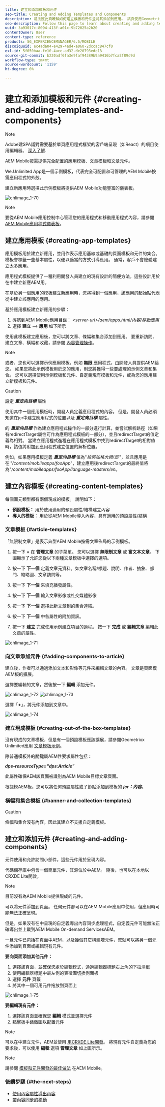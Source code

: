 ```yaml
---
title: 建立和添加模板和元件
seo-title: Creating and Adding Templates and Components
description: 請按照此頁瞭解如何建立模板和元件並將其添加到應用。 該頁使用Geometrixx Unlimited應用作為包含示例應用模板和頁面模板的應用。
seo-description: Follow this page to learn about creating and adding templates and components to your app. The page uses Geometrixx Unlimited App as the app that contains a sample app template and page templates.
uuid: 3a93017c-8094-413f-a01c-9b72025a2b20
contentOwner: User
content-type: reference
products: SG_EXPERIENCEMANAGER/6.5/MOBILE
discoiquuid: ec4ada04-e429-4ad4-a060-2dccac847cf0
exl-id: 5f050baa-fe10-4acc-ad32-de20793edc13
source-git-commit: b220adf6fa3e9faf94389b9a9416b7fca2f89d9d
workflow-type: tm+mt
source-wordcount: '1159'
ht-degree: 0%

---
```


# 建立和添加模板和元件 {#creating-and-adding-templates-and-components}

>[!NOTE]
>
>Adobe建SPA議對需要基於單頁應用程式框架的客戶端呈現（如React）的項目使用編輯器。 [深入了解](/help/sites-developing/spa-overview.md).

AEM Mobile按需提供完全配置的應用模板、文章模板和文章元件。

We.Unlimited App是一個示例模板，代表完全可配置和可管理的AEM Mobile按需應用程式的外殼。

建立新應用時選擇此示例模板將提供AEM Mobile功能豐富的儀表板。

![chlimage_1-70](assets/chlimage_1-70.png)

>[!NOTE]
>
>要從AEM Mobile應用控制中心管理您的應用程式和移動應用程式內容，請參閱 [AEM Mobile應用程式儀表板](/help/mobile/mobile-apps-ondemand-application-dashboard.md)。

## 建立應用模板 {#creating-app-templates}

應用模板用於建立新應用，並用作表示應用基線或基礎的頁面模板和元件的集合。 模板會標籤一些基本屬性，以便以適當的方式引導應用。 通常，客戶不會總體建立太多應用。

應用程式模板提供了一種利用開發人員建立的現有設計的簡便方法，這些設計用於在中建立新應AEM用。

在基於另一個應用的模板建立新應用時，您將得到一個應用，該應用的起始點代表從中建立該應用的應用。

基於應用模板建立新應用的步驟：

1. 導航到AEM Mobile應用目錄： *&lt;server-url>/aem/apps.html/內容/移動應用*
1. 選擇 **建立** —> **應用** 如下所示

使用此模板建立應用後，您可以將文章、條幅和集合添加到應用。 要重新訪問、建立文章、橫幅和收藏，請參閱 [內容管理操作](/help/mobile/mobile-apps-ondemand-manage-content-ondemand.md)。

>[!NOTE]
>
>或者，您也可以選擇示例應用模板，例如 **無限** 應用程式，由開發人員提供AEM給您。 如果您將此示例模板用於您的應用，則您將獲得一些要處理的示例文章和集合。 您可以選擇使用示例模板和元件、自定義現有模板和元件，或為您的應用建立新模板和元件。

>[!CAUTION]
>
>設定 ***重定向目標*** 屬性
>
>使用其中一個應用模板時，開發人員定義應用程式的內容。 但是，開發人員必須知道在jcr中建立應用程式的位置以及 ***重定向目標*** 屬性。
>
>的 ***重定向目標*** 作為建立應用程式操作的一部分進行計算，並嘗試解析路徑（如果有redirectTarget屬性可作為應用程式模板的一部分），並且redirectTarget的值定義為相對。 當建立應用程式進程在應用程式模板中找到redirectTarget的相對值時，該值將附加到應用程式建立位置的解析位置。
>
>例如，如果應用模板定義 ***重定向目標*** 值為&quot;*拉努加格大師/昂*&#39;&#39;，並且應用是在&#39;&#39;*/content/mobileapps/fooApp*&quot;，建立應用後redirectTarget的最終值將為&quot;*/content/mobileapps/fooApp/language-masters/en*。

## 建立內容模板 {#creating-content-templates}

每個圖元類型都有兩個現成的模板。 說明如下：

* **預設模板：** 用於使用適用的預設屬性/結構建立內容
* **導入的模板：** 用於從AEM Mobile導入內容，具有適用的預設屬性/結構

### 文章模板 {#article-templates}

「無限制文章」是表示典型AEM Mobile按需文章佈局的示例模板。

1. 按一下 **+** 在 **管理文章** 的子菜單。 您可以選擇 **無限制文章** 或 **富文本文章**。 下圖顯示了允許您從以下兩種文章模板中選擇的選項。

1. 按一下 **下一個** 定義文章元資料，如文章名稱/標題、說明、作者、抽象、部門、縮略圖、文章訪問等。
1. 按一下 **下一個** 來填充播發屬性。
1. 按一下 **下一個** 輸入文章影像或社交媒體影像
1. 按一下 **下一個** 選擇此新文章到的集合連結。
1. 按一下 **下一個** 中各屬性的附加資訊。
1. 按一下 **建立** 完成使用示例建立項目的過程。 按一下 **完成** 或 **編輯文章** 編輯此文章的屬性。

![chlimage_1-71](assets/chlimage_1-71.png)

### 向文章添加元件 {#adding-components-to-article}

建立後，作者可以通過添加文本和影像等元件來編輯文章的內容。 文章是頁面模AEM板的擴展。

選擇要編輯的文章，然後按一下 **編輯** 添加元件。

![chlimage_1-72](assets/chlimage_1-72.png) ![chlimage_1-73](assets/chlimage_1-73.png)

選擇「**+**」，將元件添加到文章中。

![chlimage_1-74](assets/chlimage_1-74.png)

### 建立現成模板 {#creating-out-of-the-box-templates}

沒有現成的文章模板，但是有一個預設模板應該擴展，請參閱Geometrixx Unlimited應用 [文章模板示例](http://localhost:4502/crx/de/index.jsp#/apps/geometrixx-unlimited-app/templates/article)。

除普通模板外的關鍵屬AEM性要求屬性包括：

***dps-resourceType=&quot;dps:Article&quot;***

此屬性確保AEM該頁面被識別為AEM Mobile目標文章頁面。

根據模AEM板，您可以將任何預設屬性或子節點添加到模板的 ***jcr：內容***。

### 橫幅和集合模板 {#banner-and-collection-templates}

>[!CAUTION]
>
>條幅和集合沒有內容，因此其建立不支援自定義模板。

## 建立和添加元件 {#creating-and-adding-components}

元件使用和允許訪問小部件，這些元件用於呈現內容。

代碼儲存庫中包含一個簡單元件，其源位於中AEM。 隨後，也可以在本地以CRXDE Lite開啟。

>[!NOTE]
>
>目前沒有為AEM Mobile提供現成的元件。

可以將元件添加到頁面。 任何元件都可以在AEM Mobile應用中使用，但應用時可能無法正確呈現。

但是，如果沒有在中呈現的自定義導出內容同步處理程式，自定義元件可能無法正確導出並上載到AEM Mobile On-demand ServicesAEM。

一旦元件已包括在頁面中AEM，以及幾個其它構建塊元件，您就可以將另一個元件添加到頁面或編輯現有元件。

**要向頁面添加其他元件：**

1. 選擇該頁面，並確保您處於編輯模式，通過編輯器標題右上角的下拉清單
1. 使用編輯器標題中最左側的表徵圖切換側面板
1. 選擇 **元件** 頁籤
1. 將其中一個可用元件拖放到頁面上

![chlimage_1-75](assets/chlimage_1-75.png)

**要編輯現有元件：**

1. 選擇該頁面並確保您 **編輯** 模式並選擇元件
1. 點擊扳手錶徵圖以配置元件

>[!NOTE]
>
>可以在中建立元件，AEM並使用 [用CRXDE Lite開發](/help/sites-developing/developing-with-crxde-lite.md)。 將現有元件自定義為您的要求後，可以使用 **編輯** 選項 **管理文章** 如上圖所示。

>[!NOTE]
>
>請參閱 [模板和元件開發的最佳做法](/help/mobile/best-practices-aem-mobile.md) 在AEM Mobile。

### 後續步驟 {#the-next-steps}

* [使用內容屬性導出內容](/help/mobile/on-demand-content-properties-exporting.md)
* [帶內容同步的移動](/help/mobile/mobile-ondemand-contentsync.md)
